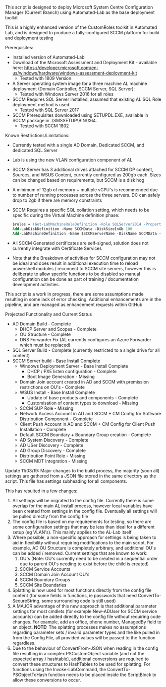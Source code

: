 This script is designed to deploy Microsoft System Centre Configuration Manager (Current Branch) using Automated-Lab as the base deployment toolkit

This is a highly enhanced version of the CustomRoles toolkit in Automated Lab, and is designed to produce a fully-configured SCCM platform for build and deployment testing

Prerequisites:

- Installed version of Automated-Lab
- Download of the Microsoft Assessment and Deployment Kit - available here:
    https://developer.microsoft.com/en-us/windows/hardware/windows-assessment-deployment-kit
    - Tested with 1809 Version
- A Server operating system image for a three machine AL machine deployment (Domain Controller, SCCM Server, SQL Server):
    - Tested with Windows Server 2016 for all roles
- SCCM Requires SQL Server installed, assumed that existing AL SQL Role deployment method is used.
    - Tested with SQL Server 2017
- SCCM Prerequisites downloaded using SETUPDL.EXE, available in SCCM package in .\SMSSETUP\BIN\X64.
    - Tested with SCCM 1802

Known Restrictions/Limitations:

- Currently tested with a single AD Domain, Dedicated SCCM, and dedicated SQL Server
- Lab is using the new VLAN configuration component of AL
- SCCM Server has 3 additional drives attached for SCCM DP content, Sources, and WSUS Content, currently configured as 200gb each. Sizes can be changed based on requirements, but SCCM is a disk hog
- A minimum of 12gb of memory + multiple vCPU's is recommended due to number of running processes across the three servers. DC can safely drop to 2gb if there are memory constraints
- SCCM Requires a specific SQL collation setting, which needs to be specific during the Virtual Machine definition phase:

    ```ps
    $roles = (Get-LabMachineRoleDefinition -Role SQLServer2014 -Properties @{ Collation = 'SQL_Latin1_General_CP1_CI_AS' })
    Add-LabDiskDefinition -Name SCCMData -DiskSizeInGb 100
    Add-LabMachineDefinition -Name $SCCMServerName -DiskName SCCMData -Memory 4GB -Processors 4 -Roles $roles -IpAddress '192.168.40.20'
    ```

- All SCCM Generated certificates are self-signed, solution does not currently integrate with Certificate Services
- Note that the Breakdown of activities for SCCM configuration may not be ideal and does result in additional execution time to reload powershell modules / reconnect to SCCM site servers, however this is deliberate to allow specific functions to be disabled so manual configuration can be done as part of training / documentation development activities.

This script is a work in progress, there are some assumptions made resulting in some lack of error checking. Additional enhancements are in the pipeline, and are managed as enhancement requests within GitHub

Projected Functionality and Current Status
- AD Domain Build - Complete
    - DHCP Server and Scopes - Complete
    - OU Structure - Complete
    - DNS Forwarder Fix (AL currently configures an Azure Forwarder which must be replaced)
- SQL Server Build - Complete (currently restricted to a single drive for all content)
- SCCM Server build - Base Install Complete
    - Windows Deployment Server - Base Install Complete
        - DHCP / PXE listen configuration - Complete
        - Boot Image Generation - Missing
    - Domain Join account created in AD and SCCM with premission restrictions on OU's - Complete
    - WSUS Install - Base Install Complete
        - Update of base products and components - Complete
        - Customisation of content types to download - Missing
    - SCCM SUP Role - Missing
    - Network Access Account in AD and SCCM + CM Config for Software Distribution Component - Complete
    - Client Push Account in AD and SCCM + CM Config for Client Push Installation - Complete
    - Default SCCM Boundary + Boundary Group creation - Complete
    - AD System Discovery - Complete
    - AD USer Discovery - Complete
    - AD Group Discovery - Complete
    - Distribution Point Role - Missing
    - SCCM MDT Integration - Missing

Update 11/03/19:
Major changes to the build process, the majority (soon all) settings are gathered from a JSON file stored in the same directory as the script. This file has settings subheading for all components.

This has resulted in a few changes:

1. All settings will be migrated to the config file. Currently there is some overlap for the main AL install process, however local variables have been created from settings in the config file. Eventually all settings will be pulled directly from the config file
2. The config file is based on my requirements for testing, so there are some configuration settings that may be less than ideal for a different setup (eg VLAN's). This mainly applies to the AL-Lab itself
3. Where possible, a non-specific approach for settings is being taken to aid in flexibility without requiring modifications to the main script. For example, AD OU Structure is completely arbitrary, and additional OU's can be added / removed. Current settings that are known to work:
    1. OU's (Note: OU's currently need to be created in a sequential order due to parent OU's needing to exist before the child is created)
    2. SCCM Service Accounts
    3. SCCM Domain Join Account OU's
    4. SCCM Boundary Groups
    5. SCCM Site Boundaries
4. Splatting is now used for most functions directly from the config file content (for some fields in functions, ie passwords that need ConvertTo-SecureString, some surrounding code is still used)
5. A MAJOR advantage of this new approach is that additional parameter settings for most cmdlets (for example New-ADUser for SCCM service accounts) can be added directly to the config file without requiring code changes. For example, add an office, phone number, ManagedBy field to an object. **NOTE:** The splatting processes makes no assumptions regarding parameter sets / invalid parameter types and the like pulled in from the Config File, all provided values will be passed to the function regardless.
6. Due to the behaviour of ConvertFrom-JSON when reading in the config file resulting in a complex PSCustomObject variable (and not the expected array / hashtable), additional conversions are required to convert these structures to HashTables to be used for splatting. For functions using the Invoke-LabCommand, the ConvertTo-PSObjectToHash function needs to be placed inside the ScriptBlock to allow these conversions to occur.